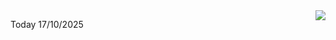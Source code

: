<img align="right" src="https://media.giphy.com/media/M9gbBd9nbDrOTu1Mqx/giphy.gif">


Today 17/10/2025
